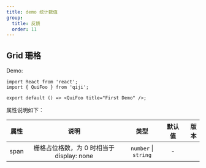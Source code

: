```yaml
---
title: demo 统计数值
group:
  title: 反馈
  order: 11
---
```


## Grid 珊格

Demo:

```tsx
import React from 'react';
import { QuiFoo } from 'qiji';

export default () => <QuiFoo title="First Demo" />;
```
属性说明如下：

| 属性      |                                                                 说明                                                                 |                 类型                  |  默认值  | 版本 |
| --------- | :----------------------------------------------------------------------------------------------------------------------------------: | :-----------------------------------: | :------: | ---: |
| span      |       栅格占位格数，为 0 时相当于 display: none    | `number` \| `string` | -  |      |
